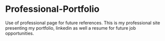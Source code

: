 # Professional-Portfolio
Use of professional page for future references.
This is my professional site presenting my portfolio, linkedin as well a resume for future job opportunities.
